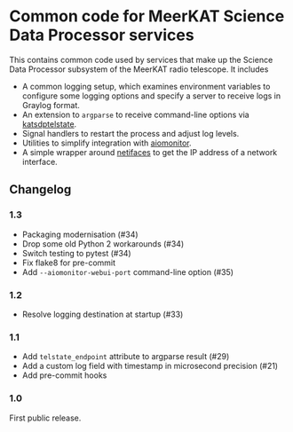 # Common code for MeerKAT Science Data Processor services

This contains common code used by services that make up the Science Data Processor
subsystem of the MeerKAT radio telescope. It includes

- A common logging setup, which examines environment variables to configure
  some logging options and specify a server to receive logs in Graylog
  format.
- An extension to `argparse` to receive command-line options via
  [katsdptelstate](https://github.com/ska-sa/katsdptelstate).
- Signal handlers to restart the process and adjust log levels.
- Utilities to simplify integration with
  [aiomonitor](https://github.com/aio-libs/aiomonitor).
- A simple wrapper around [netifaces](https://github.com/al45tair/netifaces) to
  get the IP address of a network interface.

## Changelog

### 1.3

- Packaging modernisation (#34)
- Drop some old Python 2 workarounds (#34)
- Switch testing to pytest (#34)
- Fix flake8 for pre-commit
- Add `--aiomonitor-webui-port` command-line option (#35)

### 1.2

- Resolve logging destination at startup (#33)

### 1.1

- Add `telstate_endpoint` attribute to argparse result (#29)
- Add a custom log field with timestamp in microsecond precision (#21)
- Add pre-commit hooks

### 1.0

First public release.
